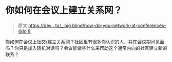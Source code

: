 # 你如何在会议上建立关系网？

> 原文:[https://dev . to/_ big blind/how-do-you-network-at-conferences-4do 8](https://dev.to/_bigblind/how-do-you-network-at-conferences-4do8)

你如何在会议上社交/建立关系网？社区里有很多你认识的人，并在会议期间见面吗？你只是加入随机对话吗？会议能做些什么来帮助这个通常内向的社区建立新的联系？